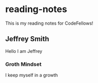 # reading-notes
This is my reading notes for CodeFellows!
## Jeffrey Smith
Hello I am Jeffrey

### Groth Mindset
I keep myself in a growth
